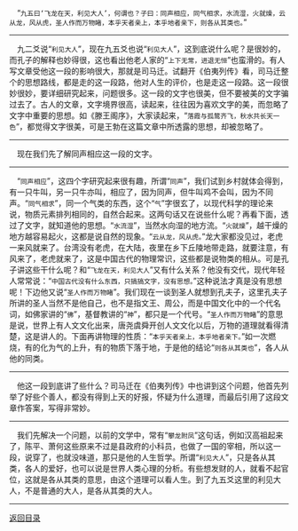 &emsp;“``九五曰‘飞龙在天，利见大人’，何谓也？子曰：同声相应，同气相求，水流湿，火就燥，云从龙，风从虎，圣人作而万物睹，本乎天者亲上，本乎地者亲下，则各从其类也。``”
___
&emsp;九二爻说“``利见大人``”，现在九五爻也说“``利见大人``”，这到底说什么呢？是很妙的，而孔子的解释也妙得很，这也看出他老人家的“``上下无常，进退无恒``”也蛮滑的。有人写文章受他这一段的影响很大，那就是司马迁。试翻开《伯夷列传》看，司马迁整个的思想路线，都是走的这一段路，他对人生的评价，也是走这一段路。这一段很妙很妙，要详细研究起来，问题很多。这一段的文字也很美，但不要被美的文字骗过去了。古人的文章，文字境界很高，读起来，往往因为喜欢文字的美，而忽略了文字中重要的思想。如《滕王阁序》，大家读起来，“``落霞与孤鹜齐飞，秋水共长天一色``”，都觉得文字很美，可是王勃在这篇文章中所透露的思想，却被忽略了。
___
&emsp;现在我们先了解同声相应这一段的文字。
___
&emsp;“``同声相应``”，这四个字研究起来很有趣，所谓“``同声``”，我们试到乡村就体会得到，有一只牛叫，另一只牛亦叫，相应了，因为同声，但牛叫鸡不会叫，因为不同声。“``同气相求``”，同一个气类的东西，这个“``气``”字很玄了，以现代科学的理论来说，物质元素排列相同的，自然合起来。这两句话又在说些什么呢？再看下面，透过了文字，就知道他的思想。“``水流湿``”，当然水向湿的地方流。“``火就燥``”，越干燥的地方越容易起火，这都是说自然的现象。“``云从龙，风从虎。``”龙大家都没见过，老虎一来风就来了。台湾没有老虎，在大陆，夜里在乡下丘陵地带走路，就要注意，有风来了，老虎就来了，这是中国古代的物理常识，这些都是说物类的相从。可是孔子讲这些干什么呢？和“``飞龙在天，利见大人``”又有什么关系？他没有交代，现代年轻人常常说：“``中国古代没有什么东西，只搞搞文字，没有思想。``”这种说法才真是没有思想呢！下边他又说“``圣人作而万物睹``”。我们现在一谈到圣人就想到孔夫子，这里孔夫子所讲的圣人当然不是他自己，也不是指文王、周公，而是中国文化中的一个代名词，如佛家讲的“``佛``”，基督教讲的“``神``”，都只是一个代号。“``圣人作而万物睹``”的意思是说，世界上有人文文化出来，唐尧虞舜开创人文文化以后，万物的道理就看得清楚，这是讲人的。下面再讲物理的性质：“``本乎天者亲上，本乎地者亲下。``”如一次燃烧，有的化为气的上升，有的物质下落于地，于是他的结论“``则各从其类也``”，各人从他的同类。
___
&emsp;他这一段到底讲了些什么？司马迁在《伯夷列传》中也讲到这个问题，他首先列举了好些个善人，都没有得到上天的好报，怀疑为什么道理，而最后引用了这段文章作答案，写得非常妙。
___
&emsp;我们先解决一个问题，以前的文学中，常有“``攀龙附凤``”这句话，例如汉高祖起来了，陈平、萧何这些原来不过是县政府的小科员，也做了一国的宰相，所以这一段，说穿了，也就没味道，那只是他的人生哲学。所谓“``利见大人``”，只是各从其类，各人的爱好，也可以说是世界人类心理的分析。有些想发财的人，就看不起官位，这就是各从其类的意思，由这个道理可以看人生。到了九五爻这里的利见大人，不是普通的大人，是各从其类的大人。
___
[返回目录](../../master/README.md#目录)